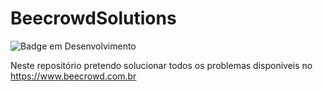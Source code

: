 # BeecrowdSolutions

![Badge em Desenvolvimento](http://img.shields.io/static/v1?label=STATUS&message=EM%20DESENVOLVIMENTO&color=GREEN&style=for-the-badge)

Neste repositório pretendo solucionar todos os problemas disponiveis no https://www.beecrowd.com.br



